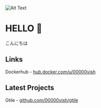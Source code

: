 ![Alt Text](https://media0.giphy.com/media/SwImQhtiNA7io/200w.gif)

# HELLO 👋

こんにちは

## Links 
Dockerhub - [hub.docker.com/u/00000vish](https://hub.docker.com/u/00000vish)


## Latest Projects
Gtile - [github.com/00000vish/gtile](https://github.com/00000vish/gtile)

